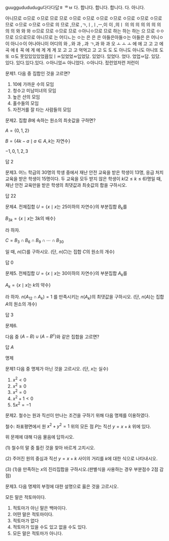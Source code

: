 guuggudududugu다다다답ㅎ
ᄒㅂ
다.  합니다. 합니다. 합니다. 다. 아니다. 

아니므로 ㅁ므로 ㅇ므로 므로 므로 ㅇ므로 ㅇ므로 ㅇ므로 ㅇ므로 ㅇ므로 ㅇ므로 ㅇ므로 므로 ㅇ므로 ㅇ므로 ㅇ므로 의 므로 ,므로 ,ㄱ,ㅣ,ㅣ,ㅡ,이 이 ,의ㅣ 의 의 의 의 의 의 의 의 의 와 와 와 ㅁ므로 므로 ㅇ므로 므로 ㅇ아니ㅇ므로 므로 하는 하는 하는 으
므로 ㅇㅇ므로 으으로므로 아니므로 는 어디ㄴ는 ㅇ는 은 은 은 아들은아들ㅇ는 아들은 은 어니ㅇ이 아니ㅇ이 어나아니이 어디의 와 ,.와 과 ,.과 ㄱ,과 와 과 오
ㅗ
ㅗ
ㅗ
에 에 고 고 고 에 곡 에ㅔ 꼭 에 게  에 게   게 게  꼬 고 고 고 억억고 고 고 도 도 도 아니도 아니도 아니또 도 또 ㅁ도 못있있있있었욥있ㅣㅆ있었었ㅆ입었닸. 있었다. 있었다. 었다. 었업ㅆ답. 있닸. 있다. 있다.있다.있다. ㅇ아니었ㅛ
아니었다. ㅇ아니다. 젔런었저런 저런이 


문제1. 다음 중 집합인 것을 고르면?

1. 10에 가까운 수의 모임
2. 청수고 미남미녀의 모임
3. 높은 산의 모임
4. 홀수들의 모임
5. 자전거를 잘 타는 사람들의 모임



문제2. 집합 $B$에 속하는 원소의 최솟값을 구하면?

$A=\lbrace 0, 1, 2\rbrace$

$B=\lbrace 4k-a\mid a\in A, k\text{는 자연수}\rbrace$

$-1, 0, 1, 2, 3$

답 $2$



문제3. 어느 학급의 $30$명의 학생 중에서 재난 안전 교육을 받은 학생이 $13$명, 응급 처치 교육을 받은 학생이 $15$명이다. 두 교육을 모두 받지 않은 학생이 $k(2\le k\le6)$명일 때, 재난 안전 교육만을 받은 학생의 최댓값과 최솟값의 합을 구하시오. 

답 $22$



문제4. 전체집합 $U=\lbrace x\mid x\text{는 }25\text{이하의 자연수}\rbrace$의 부분집합 $B_k$를

$B_{3k}=\lbrace x\mid x\text{는 }3k\text{의 배수}\rbrace$

라 하자.

$C=B_3\cap B_6\cap B_9\cap\cdots\cap B_{30}$

일 때, $n(C)$를 구하시오. (단, $n(C)$는 집합 $C$의 원소의 개수)

답 $0$


문제5. 전체집합 $U=\lbrace x\mid x\text{는 }30\text{이하의 자연수}\rbrace$의 부분집합 $A_k$를

$A_k=\lbrace x\mid x\text{는 }k\text{의 약수}\rbrace$

라 하자. 
$n(A_{12}\cap A_k)=1$
를 만족시키는 $n(A_k)$의 최댓값을 구하시오. (단, $n(A)$는 집합 $A$의 원소의 개수)

답 $3$



문제6. 

다음 중 $(A-B)\cup(A-B^c)$와 같은 집합을 고르면?

답 $A$





명제

문제1 다음 중 명제가 아닌 것을 고르시오. (단, $x$는 실수)

1. $x^2<0$
2. $x^2\ge0$
3. $x^2 =0$
4. $x^2 +1<0$
5. $5x^2 =-1$



문제2. 철수는 원과 직선이 만나는 조건을 구하기 위해 다음 명제를 이용하였다.

철수: 좌표평면에서 원 $x^2+y^2=1$ 위의 모든 점 $P$는 직선 $y=x+k$ 위에 있다.

위 문제에 대해 다음 물음에 답하시오.

(1) 철수의 말 중 틀린 것을 찾아 바르게 고치시오.

(2) 주어진 원의 중심과 직선 $y=x+k$ 사이의 거리를 $k$에 대한 식으로 나타내시오.

(3) (1)을 만족하는 $x$의 진리집합을 구하시오.(판별식을 사용하는 경우 부분점수 2점 감점)




문제3. 다음 명제의 부정에 대한 설명으로 옳은 것을 고르시오.

모든 말은 적토마이다.

1. 적토마가 아닌 말은 백마이다.
2. 어떤 말은 적토마이다.
3. 적토마가 없다
4. 적토마가 있을 수도 있고 없을 수도 있다.
5. 모든 말은 적토마가 아니다.